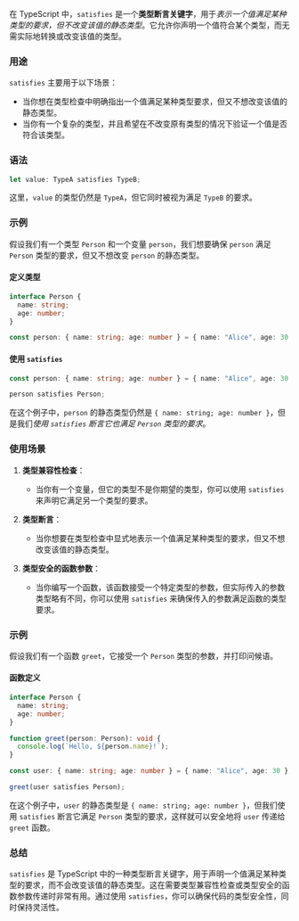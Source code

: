 在 TypeScript 中，`satisfies` 是一个**类型断言关键字**，用于*表示一个值满足某种类型的要求，但不改变该值的静态类型*。它允许你声明一个值符合某个类型，而无需实际地转换或改变该值的类型。

### 用途
`satisfies` 主要用于以下场景：
- 当你想在类型检查中明确指出一个值满足某种类型要求，但又不想改变该值的静态类型。
- 当你有一个复杂的类型，并且希望在不改变原有类型的情况下验证一个值是否符合该类型。

### 语法
```typescript
let value: TypeA satisfies TypeB;
```

这里，`value` 的类型仍然是 `TypeA`，但它同时被视为满足 `TypeB` 的要求。

### 示例
假设我们有一个类型 `Person` 和一个变量 `person`，我们想要确保 `person` 满足 `Person` 类型的要求，但又不想改变 `person` 的静态类型。

#### 定义类型
```typescript
interface Person {
  name: string;
  age: number;
}

const person: { name: string; age: number } = { name: "Alice", age: 30 };
```

#### 使用 `satisfies`
```typescript
const person: { name: string; age: number } = { name: "Alice", age: 30 };

person satisfies Person;
```

在这个例子中，`person` 的静态类型仍然是 `{ name: string; age: number }`，但是我们*使用 `satisfies` 断言它也满足 `Person` 类型的要求*。

### 使用场景
1. **类型兼容性检查**：
   - 当你有一个变量，但它的类型不是你期望的类型，你可以使用 `satisfies` 来声明它满足另一个类型的要求。

2. **类型断言**：
   - 当你想要在类型检查中显式地表示一个值满足某种类型的要求，但又不想改变该值的静态类型。

3. **类型安全的函数参数**：
   - 当你编写一个函数，该函数接受一个特定类型的参数，但实际传入的参数类型略有不同，你可以使用 `satisfies` 来确保传入的参数满足函数的类型要求。

### 示例
假设我们有一个函数 `greet`，它接受一个 `Person` 类型的参数，并打印问候语。

#### 函数定义
```typescript
interface Person {
  name: string;
  age: number;
}

function greet(person: Person): void {
  console.log(`Hello, ${person.name}!`);
}

const user: { name: string; age: number } = { name: "Alice", age: 30 };

greet(user satisfies Person);
```

在这个例子中，`user` 的静态类型是 `{ name: string; age: number }`，但我们使用 `satisfies` 断言它满足 `Person` 类型的要求，这样就可以安全地将 `user` 传递给 `greet` 函数。

### 总结
`satisfies` 是 TypeScript 中的一种类型断言关键字，用于声明一个值满足某种类型的要求，而不会改变该值的静态类型。这在需要类型兼容性检查或类型安全的函数参数传递时非常有用。通过使用 `satisfies`，你可以确保代码的类型安全性，同时保持灵活性。